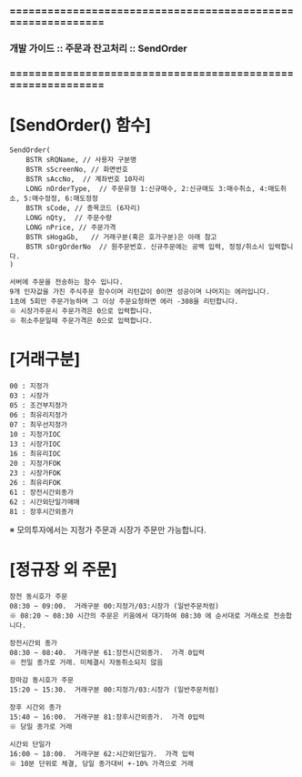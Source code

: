 ### ============================================================
### 개발 가이드 :: 주문과 잔고처리 :: SendOrder
### ============================================================

# [SendOrder() 함수]

    SendOrder(
        BSTR sRQName, // 사용자 구분명
        BSTR sScreenNo, // 화면번호
        BSTR sAccNo,  // 계좌번호 10자리
        LONG nOrderType,  // 주문유형 1:신규매수, 2:신규매도 3:매수취소, 4:매도취소, 5:매수정정, 6:매도정정
        BSTR sCode, // 종목코드 (6자리)
        LONG nQty,  // 주문수량
        LONG nPrice, // 주문가격
        BSTR sHogaGb,   // 거래구분(혹은 호가구분)은 아래 참고
        BSTR sOrgOrderNo  // 원주문번호. 신규주문에는 공백 입력, 정정/취소시 입력합니다.
    )

    서버에 주문을 전송하는 함수 입니다.
    9개 인자값을 가진 주식주문 함수이며 리턴값이 0이면 성공이며 나머지는 에러입니다.
    1초에 5회만 주문가능하며 그 이상 주문요청하면 에러 -308을 리턴합니다.
    ※ 시장가주문시 주문가격은 0으로 입력합니다.
    ※ 취소주문일때 주문가격은 0으로 입력합니다.

# [거래구분]
    00 : 지정가
    03 : 시장가
    05 : 조건부지정가
    06 : 최유리지정가
    07 : 최우선지정가
    10 : 지정가IOC
    13 : 시장가IOC
    16 : 최유리IOC
    20 : 지정가FOK
    23 : 시장가FOK
    26 : 최유리FOK
    61 : 장전시간외종가
    62 : 시간외단일가매매
    81 : 장후시간외종가

※ 모의투자에서는 지정가 주문과 시장가 주문만 가능합니다.

# [정규장 외 주문]

    장전 동시호가 주문
    08:30 ~ 09:00.	거래구분 00:지정가/03:시장가 (일반주문처럼)
    ※ 08:20 ~ 08:30 시간의 주문은 키움에서 대기하여 08:30 에 순서대로 거래소로 전송합니다.

    장전시간외 종가
    08:30 ~ 08:40. 	거래구분 61:장전시간외종가.  가격 0입력
    ※ 전일 종가로 거래. 미체결시 자동취소되지 않음

    장마감 동시호가 주문
    15:20 ~ 15:30.	거래구분 00:지정가/03:시장가 (일반주문처럼)

    장후 시간외 종가
    15:40 ~ 16:00.	거래구분 81:장후시간외종가.  가격 0입력
    ※ 당일 종가로 거래

    시간외 단일가
    16:00 ~ 18:00.	거래구분 62:시간외단일가.  가격 입력
    ※ 10분 단위로 체결, 당일 종가대비 +-10% 가격으로 거래
